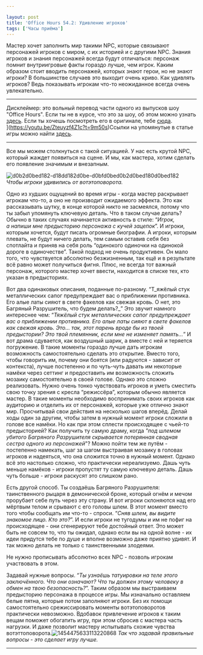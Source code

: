 ```yaml
---

layout: post
title: 'Office Hours 54.2: Удивление игроков'
tags: ['Часы приёма']
---
```


Мастер хочет заполнить мир такими NPC, которые связывают персонажей игроков с миром, с их историей и с другими NPC. Знания игроков и знания персонажей всегда будут отличаться: персонаж помнит внутриигровые факты гораздо лучше, чем игрок. Каким образом стоит вводить персонажей, которых знают герои, но не знают игроки? В большинстве случаев это выходит очень криво. Как удивлять игроков? Ведь показывать игрокам что-то неожиданное всегда очень увлекательно. 



* * *





Дисклеймер: это вольный перевод части одного из выпусков шоу "Office Hours". Если ты не в курсе, что это за шоу, об этом можно узнать [здесь](https://wunderwaffla.wordpress.com/2017/03/21/что-за-office-hours/). Если ты хочешь посмотреть его в оригинале, тебе [сюда](https://www.youtube.com/playlist?list=PLAmPx8nWedFVGdrP2JmcYzdvZC8sWV5b4).  
](https://youtu.be/Zteuyzf4Z1c?t=9m50s)Ссылки на упомянутые в статье игры можно найти [здесь](https://rpgbasement.xyz/2017-07-08-o_o_b_s/).





* * *





Все мы можем столкнуться с такой ситуацией. У нас есть крутой NPC, который жаждет появиться на сцене. И мы, как мастера, хотим сделать его появление значимым и внезапным. 





![d0b2d0bed182-d18dd182d0be-d0bfd0bed0b2d0bed180d0bed182](https://wunderwaffla.files.wordpress.com/2017/09/d0b2d0bed182-d18dd182d0be-d0bfd0bed0b2d0bed180d0bed182.jpg)
_Чтобы игроки удивились от вотэтоповорота._



Одно из худших ощущений во время игры - когда мастер раскрывает игрокам что-то, а оно не производит ожидаемого эффекта. Это как рассказывать шутку, в конце которой никто не засмеялся, потому что ты забыл упомянуть ключевую деталь. Что в таком случае делать? Обычно в таких случаях начинается активность в стиле: “_Игрок, а напиши мне предысторию персонажа с кучей зацепок_”. И игроки, которым хочется, будут писать огромные биографии. А игроки, которым плевать, не будут ничего делать, тем самым оставив себя без спотлайта и приняв на себя роль “одинокого одиночки на одинокой дороге в одиночестве”. Такой подход не очень продуктивен. Он мало того, что чувствуется абсолютно безжизненным, так ещё и в результате всё равно может получиться фигня. Плюс, не всегда тот важный персонаж, которого мастер хочет ввести, находится в списке тех, кто указан в предысториях.

Вот два одинаковых описания, поданные по-разному. “Т_яжёлый стук металлических сапог предупреждает вас о приближении противника. Его алые латы сияют в свете факелов как свежая кровь. О нет, это Багряный Разрушитель, что будем делать?_” Это звучит намного интереснее чем: “_Тяжёлый стук металлических сапог предупреждает вас о приближении противника. Его алые латы сияют в свете факелов как свежая кровь. Это… так, этот парень вроде бы из твоей предыстории? Это твой племянник, если мне не изменяет память…_” И вот драма сдувается, как воздушный шарик, а вместе с ней и теряется погружение. В такие моменты гораздо лучше дать игрокам возможность самостоятельно сделать это открытие. Вместо того, чтобы говорить им, почему они боятся (или радуются - зависит от контекста), лучше постепенно и по чуть-чуть давать им некоторые намёки через сеттинг и предоставить им возможность сложить мозаику самостоятельно в своей голове. Однако это сложно реализовать. Нужно очень тонко чувствовать игроков и уметь сместить свою точку зрения с кресла “режиссёра”, которым обычно является мастер. В такие моменты необходимо воспринимать своих игроков как аудиторию и отделить их от персонажей, которые уже отлично знают мир. Просчитывай свои действия на несколько шагов вперёд. Делай ходы один за другим, чтобы затем в нужный момент игроки сложили в голове все намёки. Но как при этом сплести происходящее с чьей-то предысторией? Как получить ту самую драму, когда _"под шлемом убитого Багряного Разрушителя скрывается потерянная сводная сестра одного из персонажей_"? Можно пойти тем же путём - постепенно намекать, шаг за шагом выстраивая мозаику в головах игроков и надеяться, что она сложится точно в нужный момент. Однако всё это настолько сложно, что практически нереализуемо. Дашь чуть меньше намёков - игроки пропустят ту самую ключевую деталь. Дашь чуть больше - игроки раскусят это слишком рано. 

Есть другой способ. Ты создаёшь Багряного Разрушителя: таинственного рыцаря в демонической броне, который огнём и мечом прорубает себе путь через эту страну. И вот игроки склоняются над его мёртвым телом и срывают с его головы шлем. В этот момент вместо того чтобы сообщать им что-то - спроси. “_Сняв шлем, вы видите знакомое лицо. Кто это?_”. И если игроки не тугодумы и им не пофиг на происходящее - они сгенерируют тебе достойный ответ. Это может быть не совсем то, что ты ожидал, однако если вы на одной волне - их идеи придутся тебе по душе и вполне возможно даже приятно удивят. И так можно делать не только с таинственными злодеями. 



Не нужно прописывать абсолютно всех NPC - позволь игрокам участвовать в этом. 



Задавай нужные вопросы. “_Ты узнаёшь татуировки на теле этого заключённого. Что они означают? Что ты должен этому человеку в обмен на твою безопасность?_”. Таким образом мы выстраиваем предысторию персонажа в процессе игры. Мы изначально оставляем белые пятна, которые потом заполняют игроки. Без их помощи самостоятельно срежиссировать моменты вотэтоповоротов практически невозможно. Вдобавок привлечение игроков к таким вещам поможет обогатить игру, при этом сбросив с мастера часть нагрузки. И даже позволит мастеру испытывать схожие чувства вотэттоповорота.![1454475633113220868](https://wunderwaffla.files.wordpress.com/2017/09/1454475633113220868.jpg)
_Так что задавай правильные вопросы - это сделает игру лучше._



* * *











